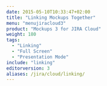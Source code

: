 ```yaml
---
date: 2015-05-10T10:33:47+02:00
title: "Linking Mockups Together"
menu: "menujiracloud3"
product: "Mockups 3 for JIRA Cloud"
weight: 180
tags:
  - "Linking"
  - "Full Screen"
  - "Presentation Mode"
include: "linking"
editorversion: 3
aliases: /jira/cloud/linking/
---
```

